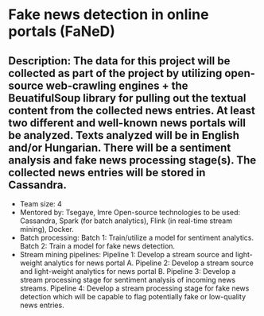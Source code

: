 # Fake news detection in online portals (FaNeD)
## Description: The data for this project will be collected as part of the project by utilizing open-source web-crawling engines + the BeuatifulSoup library for pulling out the textual content from the collected news entries. At least two different and well-known news portals will be analyzed. Texts analyzed will be in English and/or Hungarian. There will be a sentiment analysis and fake news processing stage(s). The collected news entries will be stored in Cassandra. 
+ Team size: 4
+ Mentored by: Tsegaye, Imre
Open-source technologies to be used: Cassandra, Spark (for batch analytics), Flink (in real-time stream mining), Docker.
+ Batch processing:
  Batch 1: Train/utilize a model for sentiment analytics.
  Batch 2: Train a model for fake news detection.
+ Stream mining pipelines:
  Pipeline 1: Develop a stream source and light-weight analytics for news portal A.
  Pipeline 2: Develop a stream source and light-weight analytics for news portal B.
  Pipeline 3: Develop a stream processing stage for sentiment analysis of incoming news streams.
  Pipeline 4: Develop a stream processing stage for fake news detection which will be capable to flag potentially fake or low-quality news entries.

